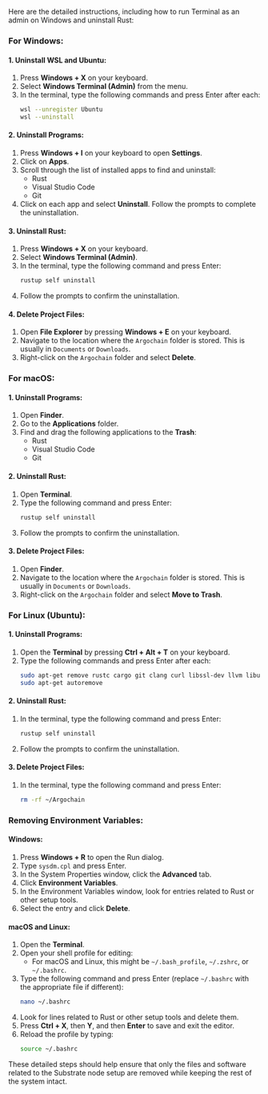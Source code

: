 Here are the detailed instructions, including how to run Terminal as an admin on Windows and uninstall Rust:

### For Windows:

#### 1. Uninstall WSL and Ubuntu:
1. Press **Windows + X** on your keyboard.
2. Select **Windows Terminal (Admin)** from the menu.
3. In the terminal, type the following commands and press Enter after each:
   ```sh
   wsl --unregister Ubuntu
   wsl --uninstall
   ```

#### 2. Uninstall Programs:
1. Press **Windows + I** on your keyboard to open **Settings**.
2. Click on **Apps**.
3. Scroll through the list of installed apps to find and uninstall:
   - Rust
   - Visual Studio Code
   - Git
4. Click on each app and select **Uninstall**. Follow the prompts to complete the uninstallation.

#### 3. Uninstall Rust:
1. Press **Windows + X** on your keyboard.
2. Select **Windows Terminal (Admin)**.
3. In the terminal, type the following command and press Enter:
   ```sh
   rustup self uninstall
   ```
4. Follow the prompts to confirm the uninstallation.

#### 4. Delete Project Files:
1. Open **File Explorer** by pressing **Windows + E** on your keyboard.
2. Navigate to the location where the `Argochain` folder is stored. This is usually in `Documents` or `Downloads`.
3. Right-click on the `Argochain` folder and select **Delete**.

### For macOS:

#### 1. Uninstall Programs:
1. Open **Finder**.
2. Go to the **Applications** folder.
3. Find and drag the following applications to the **Trash**:
   - Rust
   - Visual Studio Code
   - Git

#### 2. Uninstall Rust:
1. Open **Terminal**.
2. Type the following command and press Enter:
   ```sh
   rustup self uninstall
   ```
3. Follow the prompts to confirm the uninstallation.

#### 3. Delete Project Files:
1. Open **Finder**.
2. Navigate to the location where the `Argochain` folder is stored. This is usually in `Documents` or `Downloads`.
3. Right-click on the `Argochain` folder and select **Move to Trash**.

### For Linux (Ubuntu):

#### 1. Uninstall Programs:
1. Open the **Terminal** by pressing **Ctrl + Alt + T** on your keyboard.
2. Type the following commands and press Enter after each:
   ```sh
   sudo apt-get remove rustc cargo git clang curl libssl-dev llvm libudev-dev make protobuf-compiler
   sudo apt-get autoremove
   ```

#### 2. Uninstall Rust:
1. In the terminal, type the following command and press Enter:
   ```sh
   rustup self uninstall
   ```
2. Follow the prompts to confirm the uninstallation.

#### 3. Delete Project Files:
1. In the terminal, type the following command and press Enter:
   ```sh
   rm -rf ~/Argochain
   ```

### Removing Environment Variables:

#### Windows:
1. Press **Windows + R** to open the Run dialog.
2. Type `sysdm.cpl` and press Enter.
3. In the System Properties window, click the **Advanced** tab.
4. Click **Environment Variables**.
5. In the Environment Variables window, look for entries related to Rust or other setup tools.
6. Select the entry and click **Delete**.

#### macOS and Linux:
1. Open the **Terminal**.
2. Open your shell profile for editing:
   - For macOS and Linux, this might be `~/.bash_profile`, `~/.zshrc`, or `~/.bashrc`.
3. Type the following command and press Enter (replace `~/.bashrc` with the appropriate file if different):
   ```sh
   nano ~/.bashrc
   ```
4. Look for lines related to Rust or other setup tools and delete them.
5. Press **Ctrl + X**, then **Y**, and then **Enter** to save and exit the editor.
6. Reload the profile by typing:
   ```sh
   source ~/.bashrc
   ```

These detailed steps should help ensure that only the files and software related to the Substrate node setup are removed while keeping the rest of the system intact.
